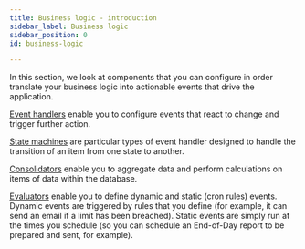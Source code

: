```yaml
---
title: Business logic - introduction
sidebar_label: Business logic
sidebar_position: 0
id: business-logic

---
```


In this section, we look at components that you can configure in order translate your business logic into actionable events that drive the application.

[Event handlers](/creating-applications/defining-your-application/business-logic/event-handlers/) enable you to configure events that react to change and trigger further action.

[State machines](/creating-applications/defining-your-application/business-logic/state-machines/define/) are particular types of event handler designed to handle the transition of an item from one state to another.

[Consolidators](/creating-applications/defining-your-application/business-logic/consolidators/consolidators/) enable you to aggregate data and perform calculations on items of data within the database.

[Evaluators](/creating-applications/defining-your-application/business-logic/evaluators/configure/) enable you to define dynamic and static (cron rules) events. Dynamic events are triggered by rules that you define (for example, it can send an email if a limit has been breached). Static events are simply run at the times you schedule (so you can schedule an End-of-Day report to be prepared and sent, for example).




